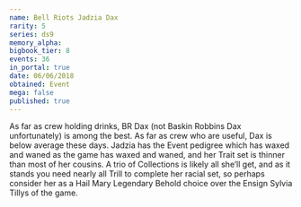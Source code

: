 ```yaml
---
name: Bell Riots Jadzia Dax
rarity: 5
series: ds9
memory_alpha:
bigbook_tier: 8
events: 36
in_portal: true
date: 06/06/2018
obtained: Event
mega: false
published: true
---
```


As far as crew holding drinks, BR Dax (not Baskin Robbins Dax unfortunately) is among the best. As far as crew who are useful, Dax is below average these days. Jadzia has the Event pedigree which has waxed and waned as the game has waxed and waned, and her Trait set is thinner than most of her cousins. A trio of Collections is likely all she’ll get, and as it stands you need nearly all Trill to complete her racial set, so perhaps consider her as a Hail Mary Legendary Behold choice over the Ensign Sylvia Tillys of the game.

